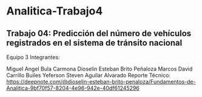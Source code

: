 # Analitica-Trabajo4
Trabajo 04: Predicción del número de vehículos registrados en el sistema de tránsito nacional
------
Equipo 3
Integrantes:

Miguel Angel Bula Carmona
Dioselin Esteban Brito Peñaloza
Marcos David Carrillo Builes
Yeferson Steven Aguilar Alvarado
Reporte Técnico: https://deepnote.com/@dioselin-esteban-brito-penaloza/Fundamentos-de-Analitica-9bf70f57-8204-4e96-942e-40df61245296
